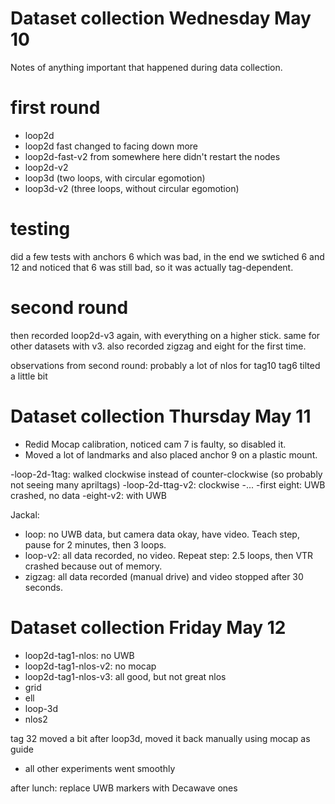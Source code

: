 # Dataset collection Wednesday May 10

Notes of anything important that happened during data collection.

first round
===========

- loop2d 
- loop2d fast
changed to facing down more
- loop2d-fast-v2
from somewhere here didn't restart the nodes
- loop2d-v2
- loop3d (two loops, with circular egomotion)
- loop3d-v2 (three loops, without circular egomotion)

testing
========
did a few tests with anchors 6 which was bad, in the end we swtiched 6 and 12 and noticed that 6 was still bad, so it was actually tag-dependent. 

second round
============
then recorded loop2d-v3 again, with everything on a higher stick.
same for other datasets with v3. 
also recorded zigzag and eight for the first time. 

observations from second round: probably a lot of nlos for tag10
tag6 tilted a little bit

# Dataset collection Thursday May 11

- Redid Mocap calibration, noticed cam 7 is faulty, so disabled it. 
- Moved a lot of landmarks and also placed anchor 9 on a plastic mount.

-loop-2d-1tag: walked clockwise instead of counter-clockwise (so probably not seeing many apriltags)
-loop-2d-ttag-v2: clockwise
-...
-first eight: UWB crashed, no data
-eight-v2: with UWB

Jackal: 
- loop: no UWB data, but camera data okay, have video. Teach step, pause for 2 minutes, then 3 loops.
- loop-v2: all data recorded, no video. Repeat step: 2.5 loops, then VTR crashed because out of memory. 
- zigzag: all data recorded (manual drive) and video stopped after 30 seconds.

# Dataset collection Friday May 12

- loop2d-tag1-nlos: no UWB
- loop2d-tag1-nlos-v2: no mocap
- loop2d-tag1-nlos-v3: all good, but not great nlos
- grid
- ell
- loop-3d
- nlos2

tag 32 moved a bit after loop3d, moved it back manually using mocap as guide
- all other experiments went smoothly

after lunch: replace UWB markers with Decawave ones

